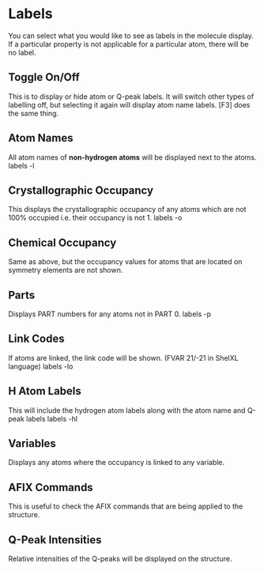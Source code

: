# Labels 

You can select what you would like to see as labels in the molecule display. If a particular property is not applicable for a particular atom, there will be no label. 

## Toggle On/Off 
This is to display or hide atom or Q-peak labels. It will switch other types of labelling off, but selecting it again will display atom name labels. [F3] does the same thing.

## Atom Names 
All atom names of **non-hydrogen atoms** will be displayed next to the atoms. labels -l 

## Crystallographic Occupancy 
This displays the crystallographic occupancy of any atoms which are not 100% occupied i.e. their occupancy is not 1. labels -o

## Chemical Occupancy
Same as above, but the occupancy values for atoms that are located on symmetry elements are not shown.

## Parts 
Displays PART numbers for any atoms not in PART 0. labels -p

## Link Codes
If atoms are linked, the link code will be shown. (FVAR 21/-21 in ShelXL language) labels -lo

## H Atom Labels
This will include the hydrogen atom labels along with the atom name and Q-peak labels labels -hl

## Variables
Displays any atoms where the occupancy is linked to any variable.

## AFIX Commands
This is useful to check the AFIX commands that are being applied to the structure.

## Q-Peak Intensities
Relative intensities of the Q-peaks will be displayed on the structure. 
